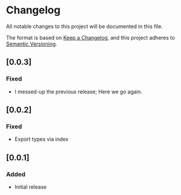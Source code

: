 # Changelog

All notable changes to this project will be documented in this file.

The format is based on [Keep a Changelog](https://keepachangelog.com/en/1.0.0/),
and this project adheres to [Semantic Versioning](https://semver.org/spec/v2.0.0.html).

## [0.0.3]

### Fixed

-   I messed-up the previous release; Here we go again.

## [0.0.2]

### Fixed

-   Export types via index

## [0.0.1]

### Added

-   Initial release

